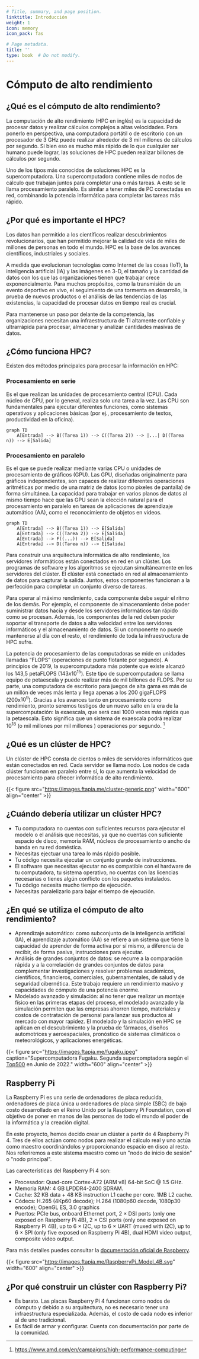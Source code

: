 ```yaml
---
# Title, summary, and page position.
linktitle: Introducción
weight: 1
icon: memory
icon_pack: fas

# Page metadata.
title: ''
type: book  # Do not modify.
---
```


# Cómputo de alto rendimiento

## ¿Qué es el cómputo de alto rendimiento?

La computación de alto rendimiento (HPC en inglés) es la capacidad de procesar datos y realizar cálculos complejos a altas velocidades. Para ponerlo en perspectiva, una computadora portátil o de escritorio con un procesador de 3 GHz puede realizar alrededor de 3 mil millones de cálculos por segundo. Si bien eso es mucho más rápido de lo que cualquier ser humano puede lograr, las soluciones de HPC pueden realizar billones de cálculos por segundo.

Uno de los tipos más conocidos de soluciones HPC es la supercomputadora. Una supercomputadora contiene miles de nodos de cálculo que trabajan juntos para completar una o más tareas. A esto se le llama procesamiento paralelo. Es similar a tener miles de PC conectadas en red, combinando la potencia informática para completar las tareas más rápido.

## ¿Por qué es importante el HPC?
Los datos han permitido a los científicos realizar descubrimientos revolucionarios, que han permitido mejorar la calidad de vida de miles de millones de personas en todo el mundo. HPC es la base de los avances científicos, industriales y sociales.

A medida que evolucionan tecnologías como Internet de las cosas (IoT), la inteligencia artificial (IA) y las imágenes en 3-D, el tamaño y la cantidad de datos con los que las organizaciones tienen que trabajar crece exponencialmente. Para muchos propósitos, como la transmisión de un evento deportivo en vivo, el seguimiento de una tormenta en desarrollo, la prueba de nuevos productos o el análisis de las tendencias de las existencias, la capacidad de procesar datos en tiempo real es crucial.

Para mantenerse un paso por delante de la competencia, las organizaciones necesitan una infraestructura de TI altamente confiable y ultrarrápida para procesar, almacenar y analizar cantidades masivas de datos.

## ¿Cómo funciona HPC?
Existen dos métodos principales para procesar la información en HPC: 

### Procesamiento en serie
Es el que realizan las unidades de procesamiento central (CPU). Cada núcleo de CPU, por lo general, realiza solo una tarea a la vez. Las CPU son fundamentales para ejecutar diferentes funciones, como sistemas operativos y aplicaciones básicas (por ej., procesamiento de textos, productividad en la oficina).

```mermaid
graph TD
    A[Entrada] --> B((Tarea 1)) --> C((Tarea 2)) --> |...| D((Tarea n)) --> E[Salida]
```

### Procesamiento en paralelo
Es el que se puede realizar mediante varias CPU o unidades de procesamiento de gráficos (GPU). Las GPU, diseñadas originalmente para gráficos independientes, son capaces de realizar diferentes operaciones aritméticas por medio de una matriz de datos (como pixeles de pantalla) de forma simultánea. La capacidad para trabajar en varios planos de datos al mismo tiempo hace que las GPU sean la elección natural para el procesamiento en paralelo en tareas de aplicaciones de aprendizaje automático (AA), como el reconocimiento de objetos en videos.

```mermaid
graph TD
    A[Entrada] --> B((Tarea 1)) --> E[Salida]
    A[Entrada] --> C((Tarea 2)) --> E[Salida]
    A[Entrada] --> F((...)) --> E[Salida]
    A[Entrada] --> D((Tarea n)) --> E[Salida]
```

Para construir una arquitectura informática de alto rendimiento, los servidores informáticos están conectados en red en un clúster. Los programas de software y los algoritmos se ejecutan simultáneamente en los servidores del clúster. El clúster está conectado en red al almacenamiento de datos para capturar la salida. Juntos, estos componentes funcionan a la perfección para completar un conjunto diverso de tareas.

Para operar al máximo rendimiento, cada componente debe seguir el ritmo de los demás. Por ejemplo, el componente de almacenamiento debe poder suministrar datos hacia y desde los servidores informáticos tan rápido como se procesan. Además, los componentes de la red deben poder soportar el transporte de datos a alta velocidad entre los servidores informáticos y el almacenamiento de datos. Si un componente no puede mantenerse al día con el resto, el rendimiento de toda la infraestructura de HPC sufre.

La potencia de procesamiento de las computadoras se mide en unidades llamadas “FLOPS” (operaciones de punto flotante por segundo). A principios de 2019, la supercomputadora más potente que existe alcanzó los 143,5 petaFLOPS (${143x10^{15}}$). Este tipo de supercomputadora se llama equipo de petaescala y puede realizar más de mil billones de FLOPS. Por su parte, una computadora de escritorio para juegos de alta gama es más de un millón de veces más lenta y llega apenas a los 200 gigaFLOPS (200x${10^{9}}$). Gracias a los avances tanto en procesamiento como rendimiento, pronto seremos testigos de un nuevo salto en la era de la supercomputación: la exaescala, que será casi 1000 veces más rápida que la petaescala. Esto significa que un sistema de exaescala podrá realizar ${10^{18}}$ (o mil millones por mil millones ) operaciones por segundo. [^1]

## ¿Qué es un clúster de HPC?
Un clúster de HPC consta de cientos o miles de servidores informáticos que están conectados en red. Cada servidor se llama nodo. Los nodos de cada clúster funcionan en paralelo entre sí, lo que aumenta la velocidad de procesamiento para ofrecer informática de alto rendimiento.

{{< figure src="https://images.ftapia.me/cluster-generic.png" width="600" align="center" >}}

## ¿Cuándo debería utilizar un clúster HPC?

* Tu computadora no cuentas con suficientes recursos para ejecutar el modelo o el análisis que necesitas, ya que no cuentas con suficiente espacio de disco, memoria RAM, núcleos de procesamiento o ancho de banda en ru red doméstica.
* Necesitas ejectuar una tarea lo más rápido posible.
* Tu código necesiita ejecutar un conjunto grande de instrucciones.
* El software que necesitas ejecutar no es compatible con el hardware de tu computadora, tu sistema operativo, no cuentas con las licencias necesarias o tienes algún conflicto con los paquetes instalados.
* Tu código necesita mucho tiempo de ejecución.
* Necesitas paralelizarlo para bajar el tiempo de ejecución.


## ¿En qué se utiliza el cómputo de alto rendimiento?
* Aprendizaje automático: como subconjunto de la inteligencia artificial (IA), el aprendizaje automático (AA) se refiere a un sistema que tiene la capacidad de aprender de forma activa por sí mismo, a diferencia de recibir, de forma pasiva, instrucciones para ejecutar.
* Análisis de grandes conjuntos de datos: se recurre a la comparación rápida y a la correlación de grandes conjuntos de datos para complementar investigaciones y resolver problemas académicos, científicos, financieros, comerciales, gubernamentales, de salud y de seguridad cibernética. Este trabajo requiere un rendimiento masivo y capacidades de cómputo de una potencia enorme.
* Modelado avanzado y simulación: al no tener que realizar un montaje físico en las primeras etapas del proceso, el modelado avanzado y la simulación permiten que las empresas ahorren tiempo, materiales y costos de contratación de personal para lanzar sus productos al mercado con mayor rapidez.  El modelado y la simulación en HPC se aplican en el descubrimiento y la prueba de fármacos, diseños automotrices y aeroespaciales, pronóstico de sistemas climáticos o meteorológicos, y aplicaciones energéticas.

{{< figure src="https://images.ftapia.me/fugaku.jpeg" caption="Supercomputadora Fugaku. Segunda supercomptadora según el [Top500](https://www.top500.org/lists/top500/2022/06/) en Junio de 2022." width="600" align="center" >}}




## Raspberry Pi

La Raspberry Pi es una serie de ordenadores de placa reducida, ordenadores de placa única u ordenadores de placa simple (SBC) de bajo costo desarrollado en el Reino Unido por la Raspberry Pi Foundation, con el objetivo de poner en manos de las personas de todo el mundo el poder de la informática y la creación digital.​

En este proyecto, hemos decido crear un clúster a partir de 4 Raspberry Pi 4. Tres de ellos actúan como nodos para realizar el cálculo real y uno actúa como maestro coordinándolos y proporcionando espacio en disco al resto. Nos referiremos a este sistema maestro como un "nodo de inicio de sesión" o "nodo principal".

Las carecterísticas del Raspberry Pi 4 son:
* Procesador: Quad-core Cortex-A72 (ARM v8) 64-bit SoC @ 1.5 GHz.
* Memoria RAM: 4 GB LPDDR4-2400 SDRAM.
* Cache: 32 KB data + 48 KB instruction L1 cache per core. 1MB L2 cache.
* Códecs: H.265 (4Kp60 decode); H.264 (1080p60 decode, 1080p30 encode); OpenGL ES, 3.0 graphics
* Puertos: PCIe bus, onboard Ethernet port, 2 × DSI ports (only one exposed on Raspberry Pi 4B), 2 × CSI ports (only one exposed on Raspberry Pi 4B), up to 6 × I2C, up to 6 × UART (muxed with I2C), up to 6 × SPI (only five exposed on Raspberry Pi 4B), dual HDMI video output, composite video output.

Para más detalles puedes consultar la [documentación oficial de Raspberry](https://www.raspberrypi.org/documentation/hardware/raspberrypi/bcm2711/README.md).

{{< figure src="https://images.ftapia.me/RaspberryPi_Model_4B.svg" width="600" align="center" >}}

## ¿Por qué construir un clúster con Raspberry Pi?
* Es barato. Las placas Raspberry Pi 4 funcionan como nodos de cómputo y debido a su arquitectura, no es necesario tener una infraestructura especializada. Además, el costo de cada nodo es inferior al de uno tradicional.
* Es fácil de armar y configurar. Cuenta con documentación por parte de la comunidad.


[^1]: https://www.amd.com/en/campaigns/high-performance-computing